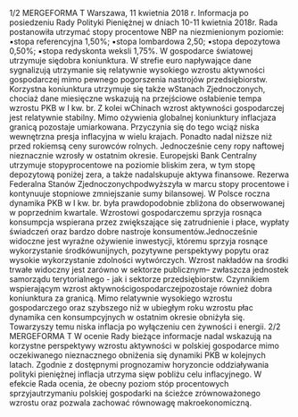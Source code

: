 1/2
MERGEFORMA
T
Warszawa, 11 kwietnia 2018 r.
Informacja po posiedzeniu Rady Polityki Pieniężnej
w dniach 10-11 kwietnia 2018r.
Rada postanowiła utrzymać stopy procentowe NBP na niezmienionym poziomie:
▪stopa referencyjna 1,50%;
▪stopa lombardowa 2,50;
▪stopa depozytowa 0,50%;
▪stopa redyskonta weksli 1,75%.
W gospodarce światowej utrzymuje siędobra koniunktura. W strefie euro
napływające dane sygnalizują utrzymanie się relatywnie wysokiego wzrostu aktywności
gospodarczej mimo pewnego pogorszenia nastrojów przedsiębiorstw. Korzystna
koniunktura utrzymuje się także wStanach Zjednoczonych, chociaż dane miesięczne
wskazują na przejściowe osłabienie tempa wzrostu PKB w I kw. br. Z kolei wChinach
wzrost aktywności gospodarczej jest relatywnie stabilny.
Mimo ożywienia globalnej koniunktury inflacjaza granicą pozostaje umiarkowana.
Przyczynia się do tego wciąż niska wewnętrzna presja inflacyjna w wielu krajach.
Ponadto nadal niższe niż przed rokiemsą ceny surowców rolnych. Jednocześnie ceny
ropy naftowej nieznacznie wzrosły w ostatnim okresie.
Europejski Bank Centralny utrzymuje stopyprocentowe na poziomie bliskim zera,
w tym stopę depozytową poniżej zera, a także nadalskupuje aktywa finansowe.
Rezerwa Federalna Stanów Zjednoczonychpodwyższyła w marcu stopy procentowe i
kontynuuje stopniowe zmniejszanie sumy bilansowej.
W Polsce roczna dynamika PKB w I kw. br. była prawdopodobnie zbliżona do
obserwowanej w poprzednim kwartale. Wzrostowi gospodarczemu sprzyja rosnąca
konsumpcja wspierana przez zwiększające się zatrudnienie i płace, wypłaty świadczeń
oraz bardzo dobre nastroje konsumentów.Jednocześnie widoczne jest wyraźne
ożywienie inwestycji, któremu sprzyja rosnące wykorzystanie środkówunijnych,
pozytywne perspektywy popytu oraz wysokie wykorzystanie zdolności wytwórczych.
Wzrost nakładów na środki trwałe widoczny jest zarówno w sektorze publicznym–
zwłaszcza jednostek samorządu terytorialnego \- jak i sektorze przedsiębiorstw.
Czynnikiem wspierającym wzrost aktywnościgospodarczejpozostaje również dobra
koniunktura za granicą.
Mimo relatywnie wysokiego wzrostu gospodarczego oraz szybszego niż w ubiegłym
roku wzrostu płac dynamika cen konsumpcyjnych w ostatnim okresie obniżyła się.
Towarzyszy temu niska inflacja po wyłączeniu cen żywności i energii.
2/2
MERGEFORMA
T
W ocenie Rady bieżące informacje nadal wskazują na korzystne perspektywy
wzrostu aktywności w polskiej gospodarce mimo oczekiwanego nieznacznego obniżenia
się dynamiki PKB w kolejnych latach. Zgodnie z dostępnymi prognozamiw horyzoncie
oddziaływania polityki pieniężnej inflacja utrzyma sięw pobliżu celu inflacyjnego. W
efekcie Rada ocenia, że obecny poziom stóp procentowych sprzyjautrzymaniu polskiej
gospodarki na ścieżce zrównoważonego wzrostu oraz pozwala zachować równowagę
makroekonomiczną.
